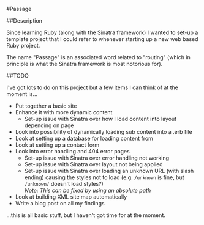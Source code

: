#Passage

##Description

Since learning Ruby (along with the Sinatra framework) I wanted to set-up a template project that I could refer to whenever starting up a new web based Ruby project.

The name "Passage" is an associated word related to "routing" (which in principle is what the Sinatra framework is most notorious for).

##TODO

I've got lots to do on this project but a few items I can think of at the moment is...

* Put together a basic site
* Enhance it with more dynamic content
    * Set-up issue with Sinatra over how I load content into layout depending on page
* Look into possibility of dynamically loading sub content into a .erb file
* Look at setting up a database for loading content from
* Look at setting up a contact form
* Look into error handling and 404 error pages
    * Set-up issue with Sinatra over error handling not working
    * Set-up issue with Sinatra over layout not being applied
    * Set-up issue with Sinatra over loading an unknown URL (with slash ending) causing the styles not to load
    (e.g. `/unknown` is fine, but `/unknown/` doesn't load styles?)      
    *Note: This can be fixed by using an absolute path*
* Look at building XML site map automatically
* Write a blog post on all my findings

...this is all basic stuff, but I haven't got time for at the moment.